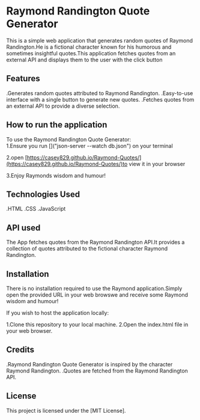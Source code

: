 # Raymond Randington Quote Generator

This is a simple web application that generates random quotes of Raymond Randington.He is a fictional character known for his humorous and sometimes insightful quotes.This application fetches quotes from an external API and displays them to the user with the click button


## Features
.Generates random quotes attributed to Raymond Randington.
.Easy-to-use interface with a single button to generate new quotes.
.Fetches quotes from an external API to provide a diverse selection.

## How to run the application
To use the Raymond Randington Quote Generator:\
1.Ensure you run []("json-server --watch db.json") on your terminal


2.open [https://casey829.github.io/Raymond-Quotes/](https://casey829.github.io/Raymond-Quotes/)to view it in your browser


3.Enjoy Raymonds wisdom and humour!

## Technologies Used
.HTML
.CSS
.JavaScript

## API used
The App fetches quotes from the Raymond Randington API.It provides a collection of quotes attributed to the fictional character Raymond Randington.

##  Installation
There is no installation required to use the Raymond application.Simply open the provided URL in your web browswe and receive some Raymond wisdom and humour!

If you wish to host the application locally:

1.Clone this repository to your local machine.
2.Open the index.html file in your web browser.

## Credits

.Raymond  Randington Quote Generator is inspired by the character Raymond Randington.
.Quotes are fetched from the Raymond Randington API.

## License

This project is licensed under the [MIT License].
